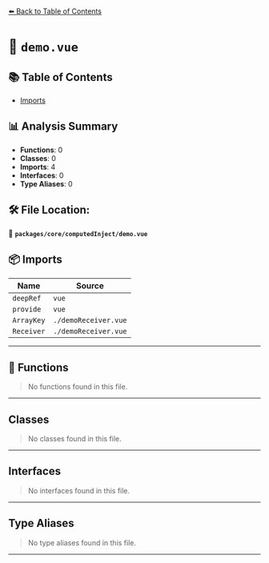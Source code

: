 [⬅️ Back to Table of Contents](../../../index.md)

# 📄 `demo.vue`

## 📚 Table of Contents

- [Imports](#imports)

## 📊 Analysis Summary

- **Functions**: 0
- **Classes**: 0
- **Imports**: 4
- **Interfaces**: 0
- **Type Aliases**: 0

## 🛠️ File Location:
📂 **`packages/core/computedInject/demo.vue`**

## 📦 Imports

| Name | Source |
|------|--------|
| `deepRef` | `vue` |
| `provide` | `vue` |
| `ArrayKey` | `./demoReceiver.vue` |
| `Receiver` | `./demoReceiver.vue` |


---

## 🔧 Functions

> No functions found in this file.


---

## Classes

> No classes found in this file.


---

## Interfaces

> No interfaces found in this file.


---

## Type Aliases

> No type aliases found in this file.


---